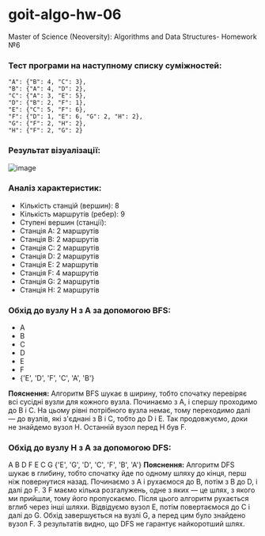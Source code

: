 # goit-algo-hw-06
Master of Science (Neoversity): Algorithms and Data Structures- Homework №6

### Тест програми на наступному списку суміжностей:
    "A": {"B": 4, "C": 3},
    "B": {"A": 4, "D": 2},
    "C": {"A": 3, "E": 5},
    "D": {"B": 2, "F": 1},
    "E": {"C": 5, "F": 6},
    "F": {"D": 1, "E": 6, "G": 2, "H": 2},
    "G": {"F": 2, "H": 2},
    "H": {"F": 2, "G": 2}
### Результат візуалізації:
![image](https://github.com/user-attachments/assets/50f7ebcc-dd47-4634-93cf-77dd5bbede80)
### Аналіз характеристик:

- Кількість станцій (вершин): 8
- Кількість маршрутів (ребер): 9
- Ступені вершин (станції):
- Станція A: 2 маршрутів
- Станція B: 2 маршрутів
- Станція C: 2 маршрутів
- Станція D: 2 маршрутів
- Станція E: 2 маршрутів
- Станція F: 4 маршрутів
- Станція G: 2 маршрутів
- Станція H: 2 маршрутів
### Обхід до вузлу H з A за допомогою BFS:
- A
- B
- C
- D
- E
- F
- {'E', 'D', 'F', 'C', 'A', 'B'}

**Пояснення:** Алгоритм BFS шукає в ширину, тобто спочатку перевіряє всі сусідні вузли для кожного вузла. Починаємо з A, і спершу проходимо до B і C. На цьому рівні потрібного вузла немає, тому переходимо далі — до вузлів, які з'єднані з B і C, тобто до D і E. Так продовжуємо, доки не знайдемо вузол H. Останній вузол перед H був F.
### Обхід до вузлу H з A за допомогою DFS:
A
B
D
F
E
C
G
{'E', 'G', 'D', 'C', 'F', 'B', 'A'}
**Пояснення:** Алгоритм DFS шукає в глибину, тобто спочатку йде по одному шляху до кінця, перш ніж повернутися назад. Починаємо з A і рухаємося до B, потім з B до D, і далі до F. З F маємо кілька розгалужень, одне з яких — це шлях, з якого ми прийшли, тому його пропускаємо. Після цього алгоритм рухається вглиб через інші шляхи. Відвідуємо вузол E, потім повертаємося до C і далі до G. Обхід завершується на вузлі G, а перед цим було знайдено вузол F. З результатів видно, що DFS не гарантує найкоротший шлях.
